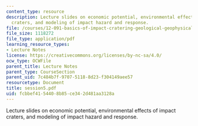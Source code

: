 ```yaml
---
content_type: resource
description: Lecture slides on economic potential, environmental effects of impact
  craters, and modeling of impact hazard and response.
file: /courses/12-091-basics-of-impact-cratering-geological-geophysical-geochemical-environmental-studies-of-some-impact-craters-of-the-earth-january-iap-2008/fcbbef4154408b85ce342d481aa3128a_session5.pdf
file_size: 1118272
file_type: application/pdf
learning_resource_types:
- Lecture Notes
license: https://creativecommons.org/licenses/by-nc-sa/4.0/
ocw_type: OCWFile
parent_title: Lecture Notes
parent_type: CourseSection
parent_uid: 7c484b7f-9707-5118-8d23-f304149aee57
resourcetype: Document
title: session5.pdf
uid: fcbbef41-5440-8b85-ce34-2d481aa3128a
---
```

Lecture slides on economic potential, environmental effects of impact craters, and modeling of impact hazard and response.
